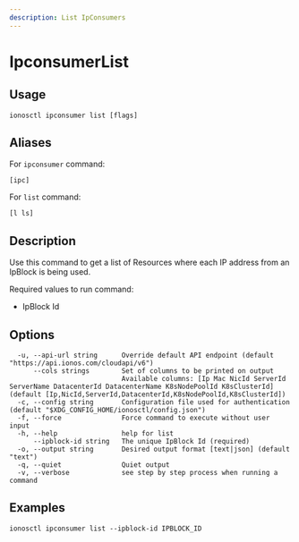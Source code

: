 ```yaml
---
description: List IpConsumers
---
```


# IpconsumerList

## Usage

```text
ionosctl ipconsumer list [flags]
```

## Aliases

For `ipconsumer` command:

```text
[ipc]
```

For `list` command:

```text
[l ls]
```

## Description

Use this command to get a list of Resources where each IP address from an IpBlock is being used.

Required values to run command:

* IpBlock Id

## Options

```text
  -u, --api-url string      Override default API endpoint (default "https://api.ionos.com/cloudapi/v6")
      --cols strings        Set of columns to be printed on output 
                            Available columns: [Ip Mac NicId ServerId ServerName DatacenterId DatacenterName K8sNodePoolId K8sClusterId] (default [Ip,NicId,ServerId,DatacenterId,K8sNodePoolId,K8sClusterId])
  -c, --config string       Configuration file used for authentication (default "$XDG_CONFIG_HOME/ionosctl/config.json")
  -f, --force               Force command to execute without user input
  -h, --help                help for list
      --ipblock-id string   The unique IpBlock Id (required)
  -o, --output string       Desired output format [text|json] (default "text")
  -q, --quiet               Quiet output
  -v, --verbose             see step by step process when running a command
```

## Examples

```text
ionosctl ipconsumer list --ipblock-id IPBLOCK_ID
```


